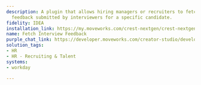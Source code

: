 ```yaml
---
description: A plugin that allows hiring managers or recruiters to fetch interview
  feedback submitted by interviewers for a specific candidate.
fidelity: IDEA
installation_link: https://my.moveworks.com/crest-nextgen/crest-nextgen/home?externalAssetId=414b76b1-97e2-4657-b0ce-d4a9ca3e534a
name: Fetch Interview Feedback
purple_chat_link: https://developer.moveworks.com/creator-studio/developer-tools/purple-chat/?conversation=%7B%22startTimestamp%22%3A%2211%3A43+AM%22%2C%22messages%22%3A%5B%7B%22parts%22%3A%5B%7B%22richText%22%3A%22Can+I+see+the+interview+feedback+for+John+Doe%3F%22%7D%5D%2C%22role%22%3A%22user%22%7D%2C%7B%22parts%22%3A%5B%7B%22richText%22%3A%22%3Cp%3ESure%21+Please+provide+a+job+title+related+to+the+job.%3C%2Fp%3E%22%7D%5D%2C%22role%22%3A%22assistant%22%7D%2C%7B%22parts%22%3A%5B%7B%22richText%22%3A%22Software+Engineer%22%7D%5D%2C%22role%22%3A%22user%22%7D%2C%7B%22parts%22%3A%5B%7B%22richText%22%3A%22I+found+multiple+open+jobs+matching+%3Ci%3E%5C%22Software+Engineer%5C%22%3C%2Fi%3E.+Please+select+the+job+you%27re+looking+for%3A%22%7D%2C%7B%22buttons%22%3A%5B%7B%22buttonText%22%3A%22Software+Engineer+-+Backend%22%2C%22style%22%3A%22outlined%22%7D%2C%7B%22buttonText%22%3A%22Software+Engineer+-+Frontend%22%2C%22style%22%3A%22outlined%22%7D%2C%7B%22buttonText%22%3A%22Software+Engineer+-+Full+Stack%22%2C%22style%22%3A%22outlined%22%7D%5D%7D%5D%2C%22role%22%3A%22assistant%22%7D%2C%7B%22parts%22%3A%5B%7B%22richText%22%3A%221%22%7D%5D%2C%22role%22%3A%22user%22%7D%2C%7B%22parts%22%3A%5B%7B%22richText%22%3A%22You+selected+%3Cb%3ESoftware+Engineer+-+Backend%3C%2Fb%3E.+Fetching+job+details...%22%7D%5D%2C%22role%22%3A%22assistant%22%7D%2C%7B%22parts%22%3A%5B%7B%22richText%22%3A%22Verifying+your+access+as+a+hiring+manager%2Frecruiter...+%E2%9C%85+%3Cb%3EAccess+granted%21%3C%2Fb%3E%22%7D%5D%2C%22role%22%3A%22assistant%22%7D%2C%7B%22parts%22%3A%5B%7B%22richText%22%3A%22Here+are+the+candidates+who+applied+for+this+job%3A%22%7D%2C%7B%22buttons%22%3A%5B%7B%22buttonText%22%3A%22John+Doe%22%2C%22style%22%3A%22outlined%22%7D%2C%7B%22buttonText%22%3A%22Jonathan+Doe%22%2C%22style%22%3A%22outlined%22%7D%2C%7B%22buttonText%22%3A%22Johnny+Doe%22%2C%22style%22%3A%22outlined%22%7D%2C%7B%22buttonText%22%3A%22Jane+Smith%22%2C%22style%22%3A%22outlined%22%7D%2C%7B%22buttonText%22%3A%22Alice+Johnson%22%2C%22style%22%3A%22outlined%22%7D%5D%7D%5D%2C%22role%22%3A%22assistant%22%7D%2C%7B%22parts%22%3A%5B%7B%22richText%22%3A%221%22%7D%5D%2C%22role%22%3A%22user%22%7D%2C%7B%22parts%22%3A%5B%7B%22richText%22%3A%22You+selected+%3Cb%3EJohn+Doe%3C%2Fb%3E.+Fetching+interview+feedback...%22%7D%5D%2C%22role%22%3A%22assistant%22%7D%2C%7B%22parts%22%3A%5B%7B%22richText%22%3A%22Here+are+the+interview+scorecards+for+%3Cb%3EJohn+Doe%3C%2Fb%3E%3A%22%7D%2C%7B%22richText%22%3A%22%F0%9F%93%8C+%3Cb%3ERound%3A+Technical+Interview%3C%2Fb%3E%22%7D%2C%7B%22richText%22%3A%22%3Cul%3E%3Cli%3E%3Cb%3ESubmitted+By%3C%2Fb%3E%3A+%3Cb%3EEmily+Watson%3C%2Fb%3E%3C%2Fli%3E%3Cli%3E%3Cb%3ESubmitted+At%3C%2Fb%3E%3A+2025-02-20%3C%2Fli%3E%3Cli%3E%3Cb%3EOverall+Recommendation%3C%2Fb%3E%3A+%E2%AD%90%E2%AD%90%E2%AD%90%E2%AD%90%E2%98%86+%284%2F5%29%3C%2Fli%3E%3Cli%3E%3Cb%3EKey+Attributes%3C%2Fb%3E%3A%3Cul%3E%3Cli%3E%3Cb%3EProblem+Solving%3C%2Fb%3E%3A+%E2%9C%85+Yes%3C%2Fli%3E%3Cli%3E%3Cb%3ETechnical+Knowledge%3C%2Fb%3E%3A+%E2%9C%85+Yes%3C%2Fli%3E%3Cli%3E%3Cb%3ECulture+Fit%3C%2Fb%3E%3A+%E2%9D%8C+No%3C%2Fli%3E%3C%2Ful%3E%3C%2Fli%3E%3Cli%3E%3Cb%3EComments%3C%2Fb%3E%3A+%3Ci%3E%5C%22John+demonstrated+strong+technical+knowledge+but+had+difficulty+aligning+with+the+team+culture.%5C%22%3C%2Fi%3E%3C%2Fli%3E%3C%2Ful%3E%22%7D%2C%7B%22richText%22%3A%22%F0%9F%93%8C+%3Cb%3ERound%3A+Hiring+Manager+Interview%3C%2Fb%3E%22%7D%2C%7B%22richText%22%3A%22%3Cul%3E%3Cli%3E%3Cb%3ESubmitted+By%3C%2Fb%3E%3A+%3Cb%3EMichael+Brown%3C%2Fb%3E%3C%2Fli%3E%3Cli%3E%3Cb%3ESubmitted+At%3C%2Fb%3E%3A+2025-02-22%3C%2Fli%3E%3Cli%3E%3Cb%3EOverall+Recommendation%3C%2Fb%3E%3A+%E2%AD%90%E2%AD%90%E2%AD%90%E2%98%86%E2%98%86+%283%2F5%29%3C%2Fli%3E%3Cli%3E%3Cb%3EKey+Attributes%3C%2Fb%3E%3A%3Cul%3E%3Cli%3E%3Cb%3ELeadership+Potential%3C%2Fb%3E%3A+%E2%9C%85+Yes%3C%2Fli%3E%3Cli%3E%3Cb%3ECommunication+Skills%3C%2Fb%3E%3A+%E2%9C%85+Yes%3C%2Fli%3E%3Cli%3E%3Cb%3EDecision+Making%3C%2Fb%3E%3A+%E2%9D%8C+No%3C%2Fli%3E%3C%2Ful%3E%3C%2Fli%3E%3Cli%3E%3Cb%3EComments%3C%2Fb%3E%3A+%3Ci%3E%5C%22Good+communication+and+leadership+potential%2C+but+hesitated+in+making+decisions.%5C%22%3C%2Fi%3E%3C%2Fli%3E%3C%2Ful%3E%22%7D%5D%2C%22role%22%3A%22assistant%22%7D%2C%7B%22parts%22%3A%5B%7B%22richText%22%3A%22Can+I+see+the+detailed+scorecard+for+the+technical+interview%3F%22%7D%5D%2C%22role%22%3A%22user%22%7D%2C%7B%22parts%22%3A%5B%7B%22richText%22%3A%22Here+are+the+detailed+ratings+from+the+%3Cb%3ETechnical+Interview%3C%2Fb%3E%3A%22%7D%2C%7B%22richText%22%3A%22%3Cul%3E%3Cli%3E%3Cb%3ERating+Category%3C%2Fb%3E%3A+%3Ci%3ETechnical+Knowledge%3C%2Fi%3E%3Cul%3E%3Cli%3E%3Cb%3EScore%3C%2Fb%3E%3A+4%2F5%3C%2Fli%3E%3Cli%3E%3Cb%3EComments%3C%2Fb%3E%3A+%3Ci%3E%5C%22Strong+grasp+of+algorithms+and+data+structures.%5C%22%3C%2Fi%3E%3C%2Fli%3E%3C%2Ful%3E%3C%2Fli%3E%3Cli%3E%3Cb%3ERating+Category%3C%2Fb%3E%3A+%3Ci%3EProblem+Solving%3C%2Fi%3E%3Cul%3E%3Cli%3E%3Cb%3EScore%3C%2Fb%3E%3A+5%2F5%3C%2Fli%3E%3Cli%3E%3Cb%3EComments%3C%2Fb%3E%3A+%3Ci%3E%5C%22Great+approach+to+solving+coding+challenges.%5C%22%3C%2Fi%3E%3C%2Fli%3E%3C%2Ful%3E%3C%2Fli%3E%3Cli%3E%3Cb%3ERating+Category%3C%2Fb%3E%3A+%3Ci%3ECulture+Fit%3C%2Fi%3E%3Cul%3E%3Cli%3E%3Cb%3EScore%3C%2Fb%3E%3A+2%2F5%3C%2Fli%3E%3Cli%3E%3Cb%3EComments%3C%2Fb%3E%3A+%3Ci%3E%5C%22Struggled+to+align+with+company+values.%5C%22%3C%2Fi%3E%3C%2Fli%3E%3C%2Ful%3E%3C%2Fli%3E%3C%2Ful%3E%22%7D%5D%2C%22role%22%3A%22assistant%22%7D%2C%7B%22parts%22%3A%5B%7B%22richText%22%3A%22Thanks%21%22%7D%5D%2C%22role%22%3A%22user%22%7D%2C%7B%22parts%22%3A%5B%7B%22richText%22%3A%22You%27re+welcome%21+Let+me+know+if+you+need+anything+else.%22%7D%5D%2C%22role%22%3A%22assistant%22%7D%5D%7D
solution_tags:
- HR
- HR - Recruiting & Talent
systems:
- workday

---
```

